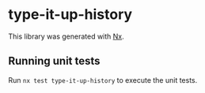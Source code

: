 # type-it-up-history

This library was generated with [Nx](https://nx.dev).

## Running unit tests

Run `nx test type-it-up-history` to execute the unit tests.
